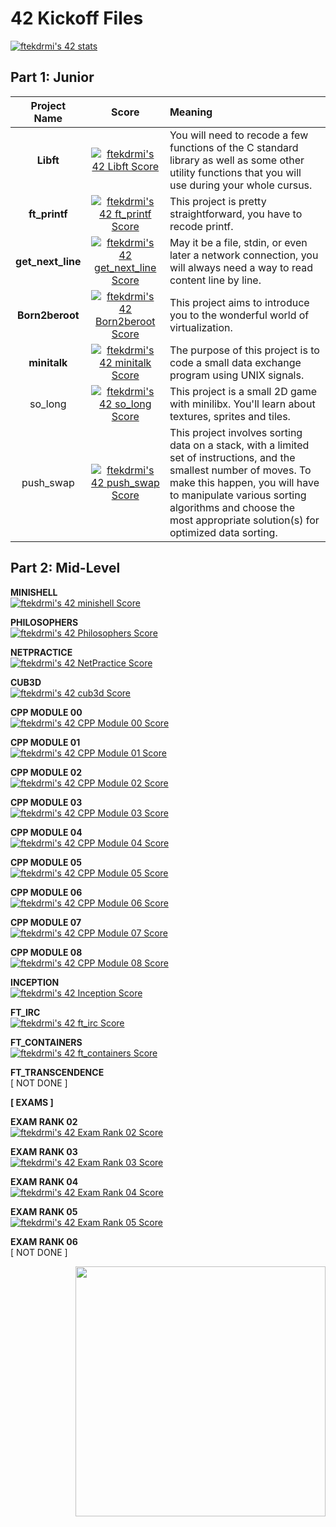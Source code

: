 # 42 Kickoff Files

[![ftekdrmi's 42 stats](https://badge42.vercel.app/api/v2/cle46euof00060gl9wgxhrn8a/stats?cursusId=21&coalitionId=229)](https://github.com/JaeSeoKim/badge42)

## Part 1: Junior

| Project Name        | Score           | Meaning  |
| :-------------: |:-------------:| :-----|
| **Libft**      | [![ftekdrmi's 42 Libft Score](https://badge42.vercel.app/api/v2/cle46euof00060gl9wgxhrn8a/project/2449329)](https://github.com/JaeSeoKim/badge42) | You will need to recode a few functions of the C standard library as well as some other utility functions that you will use during your whole cursus. |
| **ft_printf**      | [![ftekdrmi's 42 ft_printf Score](https://badge42.vercel.app/api/v2/cle46euof00060gl9wgxhrn8a/project/2502393)](https://github.com/JaeSeoKim/badge42)      |   This project is pretty straightforward, you have to recode printf.  |
| **get_next_line** |[![ftekdrmi's 42 get_next_line Score](https://badge42.vercel.app/api/v2/cle46euof00060gl9wgxhrn8a/project/2459720)](https://github.com/JaeSeoKim/badge42)     |    May it be a file, stdin, or even later a network connection, you will always need a way to read content line by line.  |
| **Born2beroot** | [![ftekdrmi's 42 Born2beroot Score](https://badge42.vercel.app/api/v2/cle46euof00060gl9wgxhrn8a/project/2483919)](https://github.com/JaeSeoKim/badge42)      | This project aims to introduce you to the wonderful world of virtualization. |
| **minitalk** | [![ftekdrmi's 42 minitalk Score](https://badge42.vercel.app/api/v2/cle46euof00060gl9wgxhrn8a/project/2518205)](https://github.com/JaeSeoKim/badge42)      |    The purpose of this project is to code a small data exchange program using UNIX signals. |
| so_long | [![ftekdrmi's 42 so_long Score](https://badge42.vercel.app/api/v2/cle46euof00060gl9wgxhrn8a/project/2522750)](https://github.com/JaeSeoKim/badge42)      |    This project is a small 2D game with minilibx. You'll learn about textures, sprites and tiles. |
| push_swap | [![ftekdrmi's 42 push_swap Score](https://badge42.vercel.app/api/v2/cle46euof00060gl9wgxhrn8a/project/2590761)](https://github.com/JaeSeoKim/badge42)      |    This project involves sorting data on a stack, with a limited set of instructions, and the smallest number of moves. To make this happen, you will have to manipulate various sorting algorithms and choose the most appropriate solution(s) for optimized data sorting. |

## Part 2: Mid-Level

**MINISHELL** </br> [![ftekdrmi's 42 minishell Score](https://badge42.vercel.app/api/v2/cle46euof00060gl9wgxhrn8a/project/2687795)](https://github.com/JaeSeoKim/badge42)

**PHILOSOPHERS** </br> [![ftekdrmi's 42 Philosophers Score](https://badge42.vercel.app/api/v2/cle46euof00060gl9wgxhrn8a/project/2623800)](https://github.com/JaeSeoKim/badge42)

**NETPRACTICE** </br> [![ftekdrmi's 42 NetPractice Score](https://badge42.vercel.app/api/v2/cle46euof00060gl9wgxhrn8a/project/2773978)](https://github.com/JaeSeoKim/badge42)

**CUB3D** </br> [![ftekdrmi's 42 cub3d Score](https://badge42.vercel.app/api/v2/cle46euof00060gl9wgxhrn8a/project/2784896)](https://github.com/JaeSeoKim/badge42)

**CPP MODULE 00** </br> [![ftekdrmi's 42 CPP Module 00 Score](https://badge42.vercel.app/api/v2/cle46euof00060gl9wgxhrn8a/project/2774115)](https://github.com/JaeSeoKim/badge42)

**CPP MODULE 01** </br> [![ftekdrmi's 42 CPP Module 01 Score](https://badge42.vercel.app/api/v2/cle46euof00060gl9wgxhrn8a/project/2816205)](https://github.com/JaeSeoKim/badge42)

**CPP MODULE 02** </br> [![ftekdrmi's 42 CPP Module 02 Score](https://badge42.vercel.app/api/v2/cle46euof00060gl9wgxhrn8a/project/2841795)](https://github.com/JaeSeoKim/badge42)

**CPP MODULE 03** </br> [![ftekdrmi's 42 CPP Module 03 Score](https://badge42.vercel.app/api/v2/cle46euof00060gl9wgxhrn8a/project/2860672)](https://github.com/JaeSeoKim/badge42)

**CPP MODULE 04** </br> [![ftekdrmi's 42 CPP Module 04 Score](https://badge42.vercel.app/api/v2/cle46euof00060gl9wgxhrn8a/project/2875553)](https://github.com/JaeSeoKim/badge42)

**CPP MODULE 05** </br> [![ftekdrmi's 42 CPP Module 05 Score](https://badge42.vercel.app/api/v2/cle46euof00060gl9wgxhrn8a/project/2885035)](https://github.com/JaeSeoKim/badge42)

**CPP MODULE 06** </br> [![ftekdrmi's 42 CPP Module 06 Score](https://badge42.vercel.app/api/v2/cle46euof00060gl9wgxhrn8a/project/2895404)](https://github.com/JaeSeoKim/badge42)

**CPP MODULE 07** </br> [![ftekdrmi's 42 CPP Module 07 Score](https://badge42.vercel.app/api/v2/cle46euof00060gl9wgxhrn8a/project/2899209)](https://github.com/JaeSeoKim/badge42)

**CPP MODULE 08** </br> [![ftekdrmi's 42 CPP Module 08 Score](https://badge42.vercel.app/api/v2/cle46euof00060gl9wgxhrn8a/project/2902058)](https://github.com/JaeSeoKim/badge42)

**INCEPTION** </br> [![ftekdrmi's 42 Inception Score](https://badge42.vercel.app/api/v2/cle46euof00060gl9wgxhrn8a/project/2904611)](https://github.com/JaeSeoKim/badge42)

**FT_IRC** </br> [![ftekdrmi's 42 ft_irc Score](https://badge42.vercel.app/api/v2/cle46euof00060gl9wgxhrn8a/project/2922230)](https://github.com/JaeSeoKim/badge42)

**FT_CONTAINERS** </br> [![ftekdrmi's 42 ft_containers Score](https://badge42.vercel.app/api/v2/cle46euof00060gl9wgxhrn8a/project/2934297)](https://github.com/JaeSeoKim/badge42)

**FT_TRANSCENDENCE** </br> [ NOT DONE ]

**[ EXAMS ]**

**EXAM RANK 02** </br> [![ftekdrmi's 42 Exam Rank 02 Score](https://badge42.vercel.app/api/v2/cle46euof00060gl9wgxhrn8a/project/2515517)](https://github.com/JaeSeoKim/badge42)

**EXAM RANK 03** </br> [![ftekdrmi's 42 Exam Rank 03 Score](https://badge42.vercel.app/api/v2/cle46euof00060gl9wgxhrn8a/project/2620216)](https://github.com/JaeSeoKim/badge42)

**EXAM RANK 04** </br> [![ftekdrmi's 42 Exam Rank 04 Score](https://badge42.vercel.app/api/v2/cle46euof00060gl9wgxhrn8a/project/2800958)](https://github.com/JaeSeoKim/badge42)

**EXAM RANK 05** </br> [![ftekdrmi's 42 Exam Rank 05 Score](https://badge42.vercel.app/api/v2/cle46euof00060gl9wgxhrn8a/project/2909525)](https://github.com/JaeSeoKim/badge42)

**EXAM RANK 06** </br> [ NOT DONE ] 


<img src="https://upload.wikimedia.org/wikipedia/commons/thumb/8/8d/42_Logo.svg/2048px-42_Logo.svg.png" align="right" height="400">
